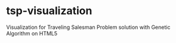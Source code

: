 tsp-visualization
=================

Visualization for Traveling Salesman Problem solution with Genetic Algorithm on HTML5
